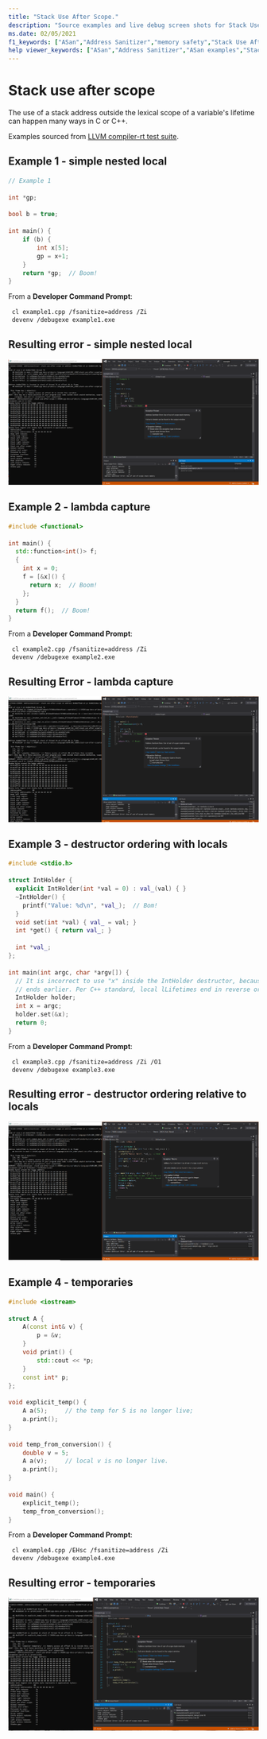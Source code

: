 ```yaml
---
title: "Stack Use After Scope."
description: "Source examples and live debug screen shots for Stack Use After Scope errors."
ms.date: 02/05/2021
f1_keywords: ["ASan","Address Sanitizer","memory safety","Stack Use After Scope", "ASan examples"]
help viewer_keywords: ["ASan","Address Sanitizer","ASan examples","Stack Use After Scope"]
---
```


# Stack use after scope

The use of a stack address outside the lexical scope of a variable's lifetime can happen many ways in C or C++.

Examples sourced from [LLVM compiler-rt test suite](https://github.com/llvm/llvm-project/tree/main/compiler-rt/test/asan/TestCases).

## Example 1 - simple nested local

```cpp
// Example 1

int *gp;

bool b = true;

int main() {
    if (b) {
        int x[5];
        gp = x+1;
    }
    return *gp;  // Boom!
}
```

From a **Developer Command Prompt**:
```
 cl example1.cpp /fsanitize=address /Zi
 devenv /debugexe example1.exe
```

## Resulting error - simple nested local

![example1-screenshot](SRC_CODE/stack-use-after-scope/example1.PNG)

## Example 2 - lambda capture

```cpp
#include <functional>

int main() {
  std::function<int()> f;
  {
    int x = 0;
    f = [&x]() {
      return x;  // Boom!
    };
  }
  return f();  // Boom!
}
```

From a **Developer Command Prompt**:
```
 cl example2.cpp /fsanitize=address /Zi
 devenv /debugexe example2.exe
```

## Resulting Error - lambda capture

![example2-screenshot](SRC_CODE/stack-use-after-scope/Example2.PNG)

## Example 3 - destructor ordering with locals

```cpp
#include <stdio.h>

struct IntHolder {
  explicit IntHolder(int *val = 0) : val_(val) { }
  ~IntHolder() {
    printf("Value: %d\n", *val_);  // Bom!
  }
  void set(int *val) { val_ = val; }
  int *get() { return val_; }

  int *val_;
};

int main(int argc, char *argv[]) {
  // It is incorrect to use "x" inside the IntHolder destructor, because the lifetime of "x"
  // ends earlier. Per C++ standard, local lLifetimes end in reverse order of declaration.
  IntHolder holder;
  int x = argc;
  holder.set(&x);
  return 0;
}

```

From a **Developer Command Prompt**:
```
 cl example3.cpp /fsanitize=address /Zi /O1
 devenv /debugexe example3.exe
```

## Resulting error - destructor ordering relative to locals

![example3-screenshot](SRC_CODE/stack-use-after-scope/example3.PNG)

## Example 4 - temporaries

```cpp
#include <iostream>

struct A {
    A(const int& v) {
        p = &v;
    }
    void print() {
        std::cout << *p;
    }
    const int* p;
};

void explicit_temp() {
    A a(5);     // the temp for 5 is no longer live;
    a.print();
}

void temp_from_conversion() {
    double v = 5;
    A a(v);     // local v is no longer live.
    a.print();
}

void main() {
    explicit_temp();
    temp_from_conversion(); 
}

```

From a **Developer Command Prompt**:
```
 cl example4.cpp /EHsc /fsanitize=address /Zi
 devenv /debugexe example4.exe
```

## Resulting error - temporaries

![example4-screenshot](SRC_CODE/stack-use-after-scope/example4.PNG)
